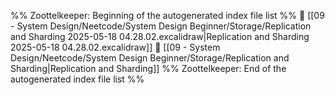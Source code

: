 %% Zoottelkeeper: Beginning of the autogenerated index file list  %%
📄 [[09 - System Design/Neetcode/System Design Beginner/Storage/Replication and Sharding 2025-05-18 04.28.02.excalidraw|Replication and Sharding 2025-05-18 04.28.02.excalidraw]]
📄 [[09 - System Design/Neetcode/System Design Beginner/Storage/Replication and Sharding|Replication and Sharding]]
%% Zoottelkeeper: End of the autogenerated index file list  %%
